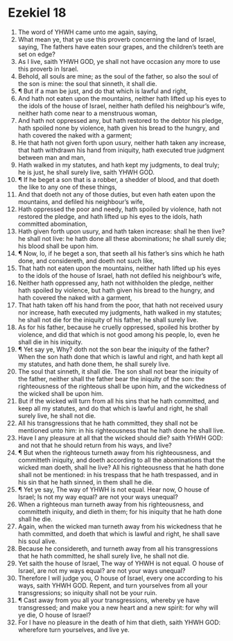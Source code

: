 ﻿# Ezekiel 18
1. The word of YHWH came unto me again, saying, 
2. What mean ye, that ye use this proverb concerning the land of Israel, saying, The fathers have eaten sour grapes, and the children’s teeth are set on edge? 
3. As I live, saith YHWH GOD, ye shall not have occasion any more to use this proverb in Israel. 
4. Behold, all souls are mine; as the soul of the father, so also the soul of the son is mine: the soul that sinneth, it shall die. 
5. ¶ But if a man be just, and do that which is lawful and right, 
6. And hath not eaten upon the mountains, neither hath lifted up his eyes to the idols of the house of Israel, neither hath defiled his neighbour’s wife, neither hath come near to a menstruous woman, 
7. And hath not oppressed any, but hath restored to the debtor his pledge, hath spoiled none by violence, hath given his bread to the hungry, and hath covered the naked with a garment; 
8. He that hath not given forth upon usury, neither hath taken any increase, that hath withdrawn his hand from iniquity, hath executed true judgment between man and man, 
9. Hath walked in my statutes, and hath kept my judgments, to deal truly; he is just, he shall surely live, saith YHWH GOD. 
10. ¶ If he beget a son that is a robber, a shedder of blood, and that doeth the like to any one of these things, 
11. And that doeth not any of those duties, but even hath eaten upon the mountains, and defiled his neighbour’s wife, 
12. Hath oppressed the poor and needy, hath spoiled by violence, hath not restored the pledge, and hath lifted up his eyes to the idols, hath committed abomination, 
13. Hath given forth upon usury, and hath taken increase: shall he then live? he shall not live: he hath done all these abominations; he shall surely die; his blood shall be upon him. 
14. ¶ Now, lo, if he beget a son, that seeth all his father’s sins which he hath done, and considereth, and doeth not such like, 
15. That hath not eaten upon the mountains, neither hath lifted up his eyes to the idols of the house of Israel, hath not defiled his neighbour’s wife, 
16. Neither hath oppressed any, hath not withholden the pledge, neither hath spoiled by violence, but hath given his bread to the hungry, and hath covered the naked with a garment, 
17. That hath taken off his hand from the poor, that hath not received usury nor increase, hath executed my judgments, hath walked in my statutes; he shall not die for the iniquity of his father, he shall surely live. 
18. As for his father, because he cruelly oppressed, spoiled his brother by violence, and did that which is not good among his people, lo, even he shall die in his iniquity. 
19. ¶ Yet say ye, Why? doth not the son bear the iniquity of the father? When the son hath done that which is lawful and right, and hath kept all my statutes, and hath done them, he shall surely live. 
20. The soul that sinneth, it shall die. The son shall not bear the iniquity of the father, neither shall the father bear the iniquity of the son: the righteousness of the righteous shall be upon him, and the wickedness of the wicked shall be upon him. 
21. But if the wicked will turn from all his sins that he hath committed, and keep all my statutes, and do that which is lawful and right, he shall surely live, he shall not die. 
22. All his transgressions that he hath committed, they shall not be mentioned unto him: in his righteousness that he hath done he shall live. 
23. Have I any pleasure at all that the wicked should die? saith YHWH GOD: and not that he should return from his ways, and live? 
24. ¶ But when the righteous turneth away from his righteousness, and committeth iniquity, and doeth according to all the abominations that the wicked man doeth, shall he live? All his righteousness that he hath done shall not be mentioned: in his trespass that he hath trespassed, and in his sin that he hath sinned, in them shall he die. 
25. ¶ Yet ye say, The way of YHWH is not equal. Hear now, O house of Israel; Is not my way equal? are not your ways unequal? 
26. When a righteous man turneth away from his righteousness, and committeth iniquity, and dieth in them; for his iniquity that he hath done shall he die. 
27. Again, when the wicked man turneth away from his wickedness that he hath committed, and doeth that which is lawful and right, he shall save his soul alive. 
28. Because he considereth, and turneth away from all his transgressions that he hath committed, he shall surely live, he shall not die. 
29. Yet saith the house of Israel, The way of YHWH is not equal. O house of Israel, are not my ways equal? are not your ways unequal? 
30. Therefore I will judge you, O house of Israel, every one according to his ways, saith YHWH GOD. Repent, and turn yourselves from all your transgressions; so iniquity shall not be your ruin. 
31. ¶ Cast away from you all your transgressions, whereby ye have transgressed; and make you a new heart and a new spirit: for why will ye die, O house of Israel? 
32. For I have no pleasure in the death of him that dieth, saith YHWH GOD: wherefore turn yourselves, and live ye. 
